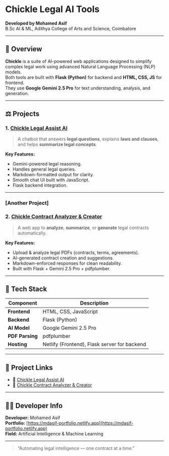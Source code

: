 # Chickle Legal AI Tools

**Developed by Mohamed Asif**  
B.Sc AI & ML, Adithya College of Arts and Science, Coimbatore

---

## 🔹 Overview

**Chickle** is a suite of AI-powered web applications designed to simplify complex legal work using advanced Natural Language Processing (NLP) models.  
Both tools are built with **Flask (Python)** for backend and **HTML, CSS, JS** for frontend.  
They use **Google Gemini 2.5 Pro** for text understanding, analysis, and generation.

---

## ⚖️ Projects

### 1. [Chickle Legal Assist AI](https://chicklelegalassistai.netlify.app/)
> A chatbot that answers **legal questions**, explains **laws and clauses**, and helps **summarize legal concepts**.

**Key Features:**
- Gemini-powered legal reasoning.
- Handles general legal queries.
- Markdown-formatted output for clarity.
- Smooth chat UI built with JavaScript.
- Flask backend integration.

---
### [Another Project]
### 2. [Chickle Contract Analyzer & Creator](https://chicklelegalcontractanalyzer.netlify.app/)
> A web app to **analyze**, **summarize**, or **generate** legal contracts automatically.

**Key Features:**
- Upload & analyze legal PDFs (contracts, terms, agreements).
- AI-generated contract creation and suggestions.
- Markdown-enforced responses for clean readability.
- Built with Flask + Gemini 2.5 Pro + pdfplumber.

---

## 🧠 Tech Stack

| Component | Description |
|------------|-------------|
| **Frontend** | HTML, CSS, JavaScript |
| **Backend** | Flask (Python) |
| **AI Model** | Google Gemini 2.5 Pro |
| **PDF Parsing** | pdfplumber |
| **Hosting** | Netlify (Frontend), Flask server for backend |

---

## 🧩 Project Links

- 🔗 [Chickle Legal Assist AI](https://chicklelegalassistai.netlify.app/)
- 🔗 [Chickle Contract Analyzer & Creator](https://chicklelegalcontractanalyzer.netlify.app/)

---

## 👨‍💻 Developer Info

**Developer:** Mohamed Asif  
**Portfolio:** [https://mdasif-portfolio.netlify.app](https://mdasif-portfolio.netlify.app)  
**Field:** Artificial Intelligence & Machine Learning

---

> “Automating legal intelligence — one contract at a time.”

